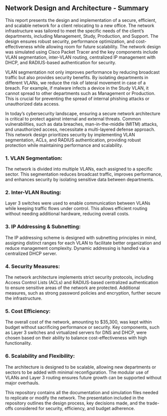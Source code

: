 ## Network Design and Architecture - Summary

This report presents the design and implementation of a secure, efficient, and scalable network for a client relocating to a new office. The network infrastructure was tailored to meet the specific needs of the client’s departments, including Management, Study, Production, and Support. The design ensures robust security, performance optimization, and cost-effectiveness while allowing room for future scalability. The network design was simulated using Cisco Packet Tracer and the key components include VLAN segmentation, inter-VLAN routing, centralized IP management with DHCP, and RADIUS-based authentication for security.

VLAN segmentation not only improves performance by reducing broadcast traffic but also provides security benefits. By isolating departments in different VLANs, we reduce the risk of lateral movement in case of a breach. For example, if malware infects a device in the Study VLAN, it cannot spread to other departments such as Management or Production. This is crucial for preventing the spread of internal phishing attacks or unauthorized data access.

In today’s cybersecurity landscape, ensuring a secure network architecture is critical to protect against internal and external threats. Common vulnerabilities, such as data breaches, man-in-the-middle (MITM) attacks, and unauthorized access, necessitate a multi-layered defense approach. This network design prioritizes security by implementing VLAN segmentation, ACLs, and RADIUS authentication, providing robust protection while maintaining performance and scalability.

### 1. VLAN Segmentation:
The network is divided into multiple VLANs, each assigned to a specific sector. This segmentation reduces broadcast traffic, improves performance, and enhances security by isolating sensitive data between departments.

### 2. Inter-VLAN Routing:
Layer 3 switches were used to enable communication between VLANs while keeping traffic flows under control. This allows efficient routing without needing additional hardware, reducing overall costs.

### 3. IP Addressing & Subnetting:
The IP addressing scheme is designed with subnetting principles in mind, assigning distinct ranges for each VLAN to facilitate better organization and reduce management complexity. Dynamic addressing is handled via a centralized DHCP server.

### 4. Security Measures:
The network architecture implements strict security protocols, including Access Control Lists (ACLs) and RADIUS-based centralized authentication to ensure sensitive areas of the network are protected. Additional measures, such as strong password policies and encryption, further secure the infrastructure.

### 5. Cost Efficiency:
The overall cost of the network, amounting to $35,300, was kept within budget without sacrificing performance or security. Key components, such as Layer 3 switches and virtualized servers for DNS and DHCP, were chosen based on their ability to balance cost-effectiveness with high functionality.

### 6. Scalability and Flexibility:
The architecture is designed to be scalable, allowing new departments or sectors to be added with minimal reconfiguration. The modular use of VLANs and Layer 3 routing ensures future growth can be supported without major overhauls.

This repository contains all the documentation and simulation files needed to replicate or modify the network. The presentation included in the repository outlines the design process, key decisions made, and the trade-offs considered for security, efficiency, and budget adherence.
